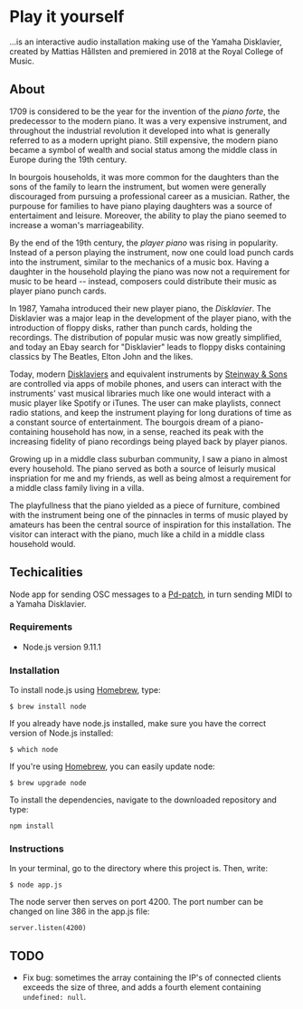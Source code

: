 # Play it yourself

...is an interactive audio installation making use of the Yamaha Disklavier, created by Mattias Hållsten and premiered in 2018 at the Royal College of Music.

## About

1709 is considered to be the year for the invention of the _piano forte_, the predecessor to the modern piano. It was a very expensive instrument, and throughout the industrial revolution it developed into what is generally referred to as a modern upright piano. Still expensive, the modern piano became a symbol of wealth and social status among the middle class in Europe during the 19th century.

In bourgois households, it was more common for the daughters than the sons of the family to learn the instrument, but women were generally discouraged from pursuing a professional career as a musician. Rather, the purpouse for families to have piano playing daughters was a source of entertaiment and leisure. Moreover, the ability to play the piano seemed to increase a woman's marriageability.

By the end of the 19th century, the _player piano_ was rising in popularity. Instead of a person playing the instrument, now one could load punch cards into the instrument, similar to the mechanics of a music box. Having a daughter in the household playing the piano was now not a requirement for music to be heard -- instead, composers could distribute their music as player piano punch cards.

In 1987, Yamaha introduced their new player piano, the _Disklavier_. The Disklavier was a major leap in the development of the player piano, with the introduction of floppy disks, rather than punch cards, holding the recordings. The distribution of popular music was now greatly simplified, and today an Ebay search for "Disklavier" leads to floppy disks containing classics by The Beatles, Elton John and the likes. 

Today, modern [Disklaviers](https://www.youtube.com/watch?v=h8La94sbUC0) and equivalent instruments by [Steinway & Sons](https://www.youtube.com/watch?v=H_XPRAiy9Y4) are controlled via apps of mobile phones, and users can interact with the instruments' vast musical libraries much like one would interact with a music player like Spotify or iTunes. The user can make playlists, connect radio stations, and keep the instrument playing for long durations of time as a constant source of entertainment. The bourgois dream of a piano-containing household has now, in a sense, reached its peak with the increasing fidelity of piano recordings being played back by player pianos.

Growing up in a middle class suburban community, I saw a piano in almost every household. The piano served as both a source of leisurly musical inspriation for me and my friends, as well as being almost a requirement for a middle class family living in a villa. 

The playfullness that the piano yielded as a piece of furniture, combined with the instrument being one of the pinnacles in terms of music played by amateurs has been the central source of inspiration for this installation. The visitor can interact with the piano, much like a child in a middle class household would.

## Techicalities

Node app for sending OSC messages to a [Pd-patch](https://github.com/mattiashallsten/playityourself-sequencer), in turn sending MIDI to a Yamaha Disklavier.

### Requirements

- Node.js version 9.11.1

### Installation

To install node.js using [Homebrew](https://brew.sh/), type:
```
$ brew install node
```

If you already have node.js installed, make sure you have the correct version of Node.js installed:
```
$ which node
```
If you're using [Homebrew](https://brew.sh/), you can easily update node:
```
$ brew upgrade node
```

To install the dependencies, navigate to the downloaded repository and type:

```
npm install
```


### Instructions

In your terminal, go to the directory where this project is. Then, write:

```
$ node app.js
```

The node server then serves on port 4200. The port number can be changed on line 386 in the app.js file:

```
server.listen(4200)
```




## TODO

- Fix bug: sometimes the array containing the IP's of connected clients exceeds the size of three, and adds a fourth element containing `undefined: null`.
